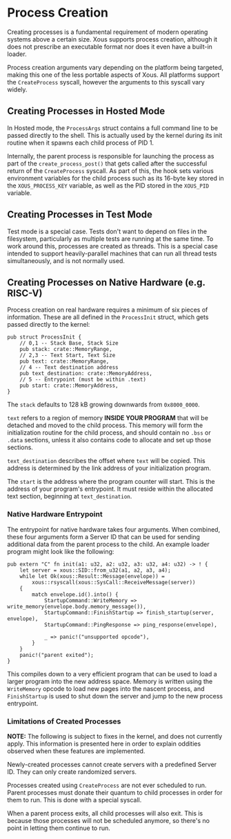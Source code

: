 # Process Creation

Creating processes is a fundamental requirement of modern operating systems above a certain size. Xous supports process creation, although it does not prescribe an executable format nor does it even have a built-in loader.

Process creation arguments vary depending on the platform being targeted, making this one of the less portable aspects of Xous. All platforms support the `CreateProcess` syscall, however the arguments to this syscall vary widely.

## Creating Processes in Hosted Mode

In Hosted mode, the `ProcessArgs` struct contains a full command line to be passed directly to the shell. This is actually used by the kernel during its init routine when it spawns each child process of PID 1.

Internally, the parent process is responsible for launching the process as part of the `create_process_post()` that gets called after the successful return of the `CreateProcess` syscall. As part of this, the hook sets various environment variables for the child process such as its 16-byte key stored in the `XOUS_PROCESS_KEY` variable, as well as the PID stored in the `XOUS_PID` variable.

## Creating Processes in Test Mode

Test mode is a special case. Tests don't want to depend on files in the filesystem, particularly as multiple tests are running at the same time. To work around this, processes are created as threads. This is a special case intended to support heavily-parallel machines that can run all thread tests simultaneously, and is not normally used.

## Creating Processes on Native Hardware (e.g. RISC-V)

Process creation on real hardware requires a minimum of six pieces of information. These are all defined in the `ProcessInit` struct, which gets passed directly to the kernel:

```rust,noplayground,ignore
pub struct ProcessInit {
    // 0,1 -- Stack Base, Stack Size
    pub stack: crate::MemoryRange,
    // 2,3 -- Text Start, Text Size
    pub text: crate::MemoryRange,
    // 4 -- Text destination address
    pub text_destination: crate::MemoryAddress,
    // 5 -- Entrypoint (must be within .text)
    pub start: crate::MemoryAddress,
}
```

The `stack` defaults to 128 kB growing downwards from `0x8000_0000`.

`text` refers to a region of memory **INSIDE YOUR PROGRAM** that will be detached and moved to the child process. This memory will form the initialization routine for the child process, and should contain no `.bss` or `.data` sections, unless it also contains code to allocate and set up those sections.

`text_destination` describes the offset where `text` will be copied. This address is determined by the link address of your initialization program. 

The `start` is the address where the program counter will start. This is the address of your program's entrypoint. It must reside within the allocated text section, beginning at `text_destination`.

### Native Hardware Entrypoint

The entrypoint for native hardware takes four arguments. When combined, these four arguments form a Server ID that can be used for sending additional data from the parent process to the child. An example loader program might look like the following:

```rust,noplayground,ignore
pub extern "C" fn init(a1: u32, a2: u32, a3: u32, a4: u32) -> ! {
    let server = xous::SID::from_u32(a1, a2, a3, a4);
    while let Ok(xous::Result::Message(envelope)) =
        xous::rsyscall(xous::SysCall::ReceiveMessage(server))
    {
        match envelope.id().into() {
            StartupCommand::WriteMemory => write_memory(envelope.body.memory_message()),
            StartupCommand::FinishStartup => finish_startup(server, envelope),
            StartupCommand::PingResponse => ping_response(envelope),

            _ => panic!("unsupported opcode"),
        }
    }
    panic!("parent exited");
}
```

This compiles down to a very efficient program that can be used to load a larger program into the new address space. Memory is written using the `WriteMemory` opcode to load new pages into the nascent process, and `FinishStartup` is used to shut down the server and jump to the new process entrypoint.

### Limitations of Created Processes

**NOTE:** The following is subject to fixes in the kernel, and does not currently apply. This information is presented here in order to explain oddities observed when these features are implemented.

Newly-created processes cannot create servers with a predefined Server ID. They can only create randomized servers.

Processes created using `CreateProcess` are not ever scheduled to run. Parent processes must donate their quantum to child processes in order for them to run. This is done with a special syscall.

When a parent process exits, all child processes will also exit. This is because those processes will not be scheduled anymore, so there's no point in letting them continue to run.
